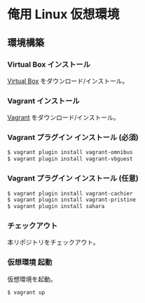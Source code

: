 俺用 Linux 仮想環境
===================

環境構築
--------

### Virtual Box インストール

[Virtual Box](https://www.virtualbox.org) をダウンロード/インストール。

### Vagrant インストール

[Vagrant](http://www.vagrantup.com) をダウンロード/インストール。

### Vagrant プラグイン インストール (必須)

```sh
$ vagrant plugin install vagrant-omnibus
$ vagrant plugin install vagrant-vbguest
```

### Vagrant プラグイン インストール (任意)

```sh
$ vagrant plugin install vagrant-cachier
$ vagrant plugin install vagrant-pristine
$ vagrant plugin install sahara
```

### チェックアウト

本リポジトリをチェックアウト。

### 仮想環境 起動

仮想環境を起動。

```sh
$ vagrant up
```
